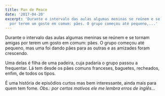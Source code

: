 ```yaml
---
title: Pan de Peace
date: '2017-04-20'
excerpt: 'Durante o intervalo das aulas algumas meninas se reúnem e se tornam amigas
  por terem um gosto em comum: pães. O grupo começou até pequeno,...'
---
```




Durante o intervalo das aulas algumas meninas se reúnem e se tornam amigas por terem um gosto em comum: pães. O grupo começou até pequeno, mas uma foi dando pães para as outras e as amizades foram crescendo.

Uma delas é filha de uma padeira, cuja padaria o grupo passou a frequentar. Lá tem desde os pães comuns franceses, baguetes, recheados, enfim, de todos os tipos.

É uma história de episódios curtos mas bem interessante, ainda mais para quem tem fome. *Obs.: por certos motivos ele me lembra erros de inglês...*